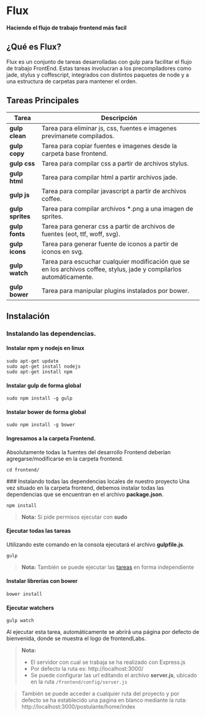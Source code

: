 # Flux
**Haciendo el flujo de trabajo frontend más facil**


## ¿Qué es Flux?

Flux es un conjunto de tareas desarrolladas con gulp para facilitar el flujo de trabajo FrontEnd. Estas tareas involucran a los precompiladores como jade, stylus y coffescript, integrados con distintos paquetes de node y  a una estructura de carpetas para mantener el orden.

## Tareas Principales

<a name="todas_las_tareas"></a>Tarea | Descripción
---------------- | ---
**gulp clean**   | Tarea para eliminar js, css, fuentes e imagenes previmanete compilados.
**gulp copy**    | Tarea para copiar fuentes e imagenes desde la carpeta base frontend.
**gulp css** 	 | Tarea para compilar css a partir de archivos stylus.
**gulp html**    | Tarea para compilar html a partir archivos jade.
**gulp js**      | Tarea para compilar javascript a partir de archivos coffee.
**gulp sprites** | Tarea para compilar archivos *.png a una imagen de sprites.
**gulp fonts**   | Tarea para generar css a partir de archivos de fuentes (eot, ttf, woff, svg).
**gulp icons**   | Tarea para generar fuente de iconos a partir de iconos en svg.
**gulp watch**   | Tarea para escuchar cualquier modificación que se en los archivos coffee, stylus, jade y compilarlos automáticamente.
**gulp bower** 	 | Tarea para manipular plugins instalados por bower.

## Instalación

### <i class="icon-hdd"></i> Instalando las dependencias.

#### <i class="icon-cog"></i> Instalar npm y nodejs en linux
```
sudo apt-get update
sudo apt-get install nodejs
sudo apt-get install npm
```

#### <i class="icon-cog"></i> Instalar gulp de forma global
```
sudo npm install -g gulp
```

#### <i class="icon-cog"></i>  Instalar bower de forma global
```
sudo npm install -g bower
```

#### <i class="icon-folder-open"></i> Ingresamos a la carpeta Frontend.

Absolutamente todas la fuentes del desarrollo Frontend deberían agregarse/modificarse en la carpeta frontend.

```
cd frontend/
```

###<i class="icon-hdd"></i> Instalando todas las dependencias locales de nuestro proyecto
Una vez situado en la carpeta frontend, debemos instalar todas las dependencias que se encuentran en el archivo <i class="icon-file"></i> **package.json**. 
```
npm install
```
> **Nota:**
> Si pide permisos ejecutar con **sudo**

#### <i class="icon-cog"></i> Ejecutar todas las tareas
Utilizando este comando en la consola ejecutará el archivo <i class="icon-file"></i> **gulpfile.js**. 
```
gulp
```
> **Nota:**
> También se puede ejecutar las [tareas](#todas_las_tareas) en forma independiente
#### <i class="icon-cog"></i> Instalar librerías con bower
```
bower install
```
#### <i class="icon-cog"></i> Ejecutar watchers
```
gulp watch
```
Al ejecutar esta tarea, automáticamente se abrirá una página por defecto de bienvenida, donde se muestra el logo de frontendLabs.
> **Nota:**
> - El servidor con cual se trabaja se ha realizado con Express.js
> - Por defecto la ruta es: http://localhost:3000/
> - Se puede configurar las url editando el archivo <i class="icon-file"></i> **server.js**, ubicado en la ruta `/frontend/config/server.js`

> También se puede acceder a cualquier ruta del proyecto y por defecto se ha establecido una pagina en blanco mediante la ruta: 
> http://localhost:3000/postulante/home/index